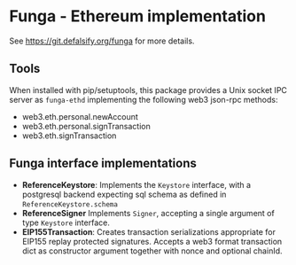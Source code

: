 # Funga - Ethereum implementation

See https://git.defalsify.org/funga for more details.

## Tools

When installed with pip/setuptools, this package provides a Unix socket IPC server as `funga-ethd` implementing the following web3 json-rpc methods:

* web3.eth.personal.newAccount
* web3.eth.personal.signTransaction
* web3.eth.signTransaction

## Funga interface implementations

- **ReferenceKeystore**: Implements the `Keystore` interface, with a postgresql backend expecting sql schema as defined in `ReferenceKeystore.schema`
- **ReferenceSigner** Implements `Signer`, accepting a single argument of type `Keystore` interface. 
- **EIP155Transaction**: Creates transaction serializations appropriate for EIP155 replay protected signatures. Accepts a web3 format transaction dict as constructor argument together with nonce and optional chainId.
